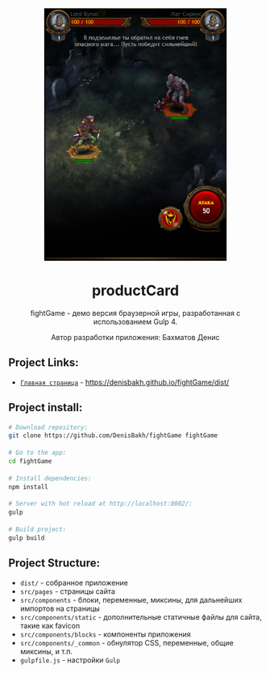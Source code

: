 <div align="center">
  <img width="auto" height="500px" src="https://github.com/DenisBakh/fightGame/blob/master/fightGame.png">
  <h1>productCard</h1>
  <p>
    fightGame - демо версия браузерной игры, разработанная с использованием Gulp 4.
  </p>
  <p>Автор разработки приложения: Бахматов Денис</p>
</div>

## Project Links:

* <a href="https://denisbakh.github.io/fightGame/dist/index.html" target="_blank">`Главная страница`</a> - https://denisbakh.github.io/fightGame/dist/


## Project install:

``` bash
# Download repository:
git clone https://github.com/DenisBakh/fightGame fightGame

# Go to the app:
cd fightGame

# Install dependencies:
npm install

# Server with hot reload at http://localhost:8002/:
gulp

# Build project:
gulp build
```

## Project Structure:

* `dist/` - собранное приложение
* `src/pages` - страницы сайта
* `src/components` - блоки, переменные, миксины, для дальнейших импортов на страницы
* `src/components/static` - дополнительные статичные файлы для сайта, такие как favicon
* `src/components/blocks` - компоненты приложения
* `src/components/_common` - обнулятор CSS, переменные, общие миксины, и т.п.
* `gulpfile.js` - настройки `Gulp`
